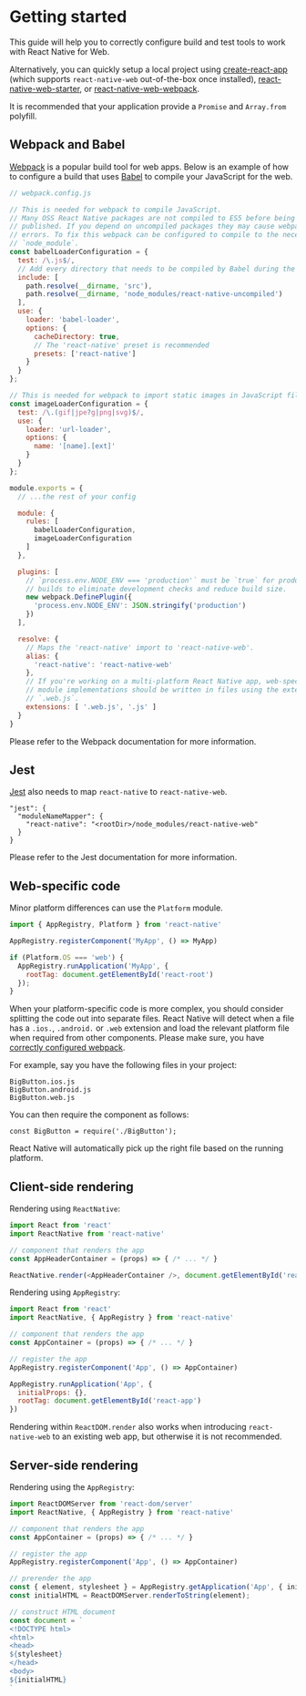 # Getting started

This guide will help you to correctly configure build and test tools to work
with React Native for Web.

Alternatively, you can quickly setup a local project using
[create-react-app](https://github.com/facebookincubator/create-react-app)
(which supports `react-native-web` out-of-the-box once installed),
[react-native-web-starter](https://github.com/grabcode/react-native-web-starter),
or [react-native-web-webpack](https://github.com/ndbroadbent/react-native-web-webpack).

It is recommended that your application provide a `Promise` and `Array.from`
polyfill.

## Webpack and Babel

[Webpack](webpack.js.org) is a popular build tool for web apps. Below is an
example of how to configure a build that uses [Babel](https://babeljs.io/) to
compile your JavaScript for the web.

```js
// webpack.config.js

// This is needed for webpack to compile JavaScript.
// Many OSS React Native packages are not compiled to ES5 before being
// published. If you depend on uncompiled packages they may cause webpack build
// errors. To fix this webpack can be configured to compile to the necessary
// `node_module`.
const babelLoaderConfiguration = {
  test: /\.js$/,
  // Add every directory that needs to be compiled by Babel during the build
  include: [
    path.resolve(__dirname, 'src'),
    path.resolve(__dirname, 'node_modules/react-native-uncompiled')
  ],
  use: {
    loader: 'babel-loader',
    options: {
      cacheDirectory: true,
      // The 'react-native' preset is recommended
      presets: ['react-native']
    }
  }
};

// This is needed for webpack to import static images in JavaScript files
const imageLoaderConfiguration = {
  test: /\.(gif|jpe?g|png|svg)$/,
  use: {
    loader: 'url-loader',
    options: {
      name: '[name].[ext]'
    }
  }
};

module.exports = {
  // ...the rest of your config

  module: {
    rules: [
      babelLoaderConfiguration,
      imageLoaderConfiguration
    ]
  },

  plugins: [
    // `process.env.NODE_ENV === 'production'` must be `true` for production
    // builds to eliminate development checks and reduce build size.
    new webpack.DefinePlugin({
      'process.env.NODE_ENV': JSON.stringify('production')
    })
  ],

  resolve: {
    // Maps the 'react-native' import to 'react-native-web'.
    alias: {
      'react-native': 'react-native-web'
    },
    // If you're working on a multi-platform React Native app, web-specific
    // module implementations should be written in files using the extension
    // `.web.js`.
    extensions: [ '.web.js', '.js' ]
  }
}
```

Please refer to the Webpack documentation for more information.

## Jest

[Jest](https://facebook.github.io/jest/) also needs to map `react-native` to `react-native-web`.

```
"jest": {
  "moduleNameMapper": {
    "react-native": "<rootDir>/node_modules/react-native-web"
  }
}
```

Please refer to the Jest documentation for more information.

## Web-specific code

Minor platform differences can use the `Platform` module.

```js
import { AppRegistry, Platform } from 'react-native'

AppRegistry.registerComponent('MyApp', () => MyApp)

if (Platform.OS === 'web') {
  AppRegistry.runApplication('MyApp', {
    rootTag: document.getElementById('react-root')
  });
}
```

When your platform-specific code is more complex, you should consider splitting the code out into separate files. React Native will detect when a file has a `.ios.`, `.android.` or `.web` extension and load the relevant platform file when required from other components. Please make sure, you have [correctly configured webpack](https://github.com/necolas/react-native-web/blob/master/docs/guides/getting-started.md#webpack-and-babel).

For example, say you have the following files in your project:
```
BigButton.ios.js
BigButton.android.js
BigButton.web.js
```
You can then require the component as follows:
```
const BigButton = require('./BigButton');
```
React Native will automatically pick up the right file based on the running platform.

## Client-side rendering

Rendering using `ReactNative`:

```js
import React from 'react'
import ReactNative from 'react-native'

// component that renders the app
const AppHeaderContainer = (props) => { /* ... */ }

ReactNative.render(<AppHeaderContainer />, document.getElementById('react-app-header'))
```

Rendering using `AppRegistry`:

```js
import React from 'react'
import ReactNative, { AppRegistry } from 'react-native'

// component that renders the app
const AppContainer = (props) => { /* ... */ }

// register the app
AppRegistry.registerComponent('App', () => AppContainer)

AppRegistry.runApplication('App', {
  initialProps: {},
  rootTag: document.getElementById('react-app')
})
```

Rendering within `ReactDOM.render` also works when introducing
`react-native-web` to an existing web app, but otherwise it is not recommended.

## Server-side rendering

Rendering using the `AppRegistry`:

```js
import ReactDOMServer from 'react-dom/server'
import ReactNative, { AppRegistry } from 'react-native'

// component that renders the app
const AppContainer = (props) => { /* ... */ }

// register the app
AppRegistry.registerComponent('App', () => AppContainer)

// prerender the app
const { element, stylesheet } = AppRegistry.getApplication('App', { initialProps });
const initialHTML = ReactDOMServer.renderToString(element);

// construct HTML document
const document = `
<!DOCTYPE html>
<html>
<head>
${stylesheet}
</head>
<body>
${initialHTML}
`
```
